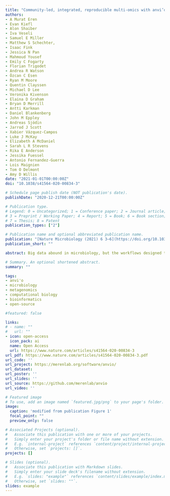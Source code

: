 ```yaml
---
title: "Community-led, integrated, reproducible multi-omics with anvi’o"
authors:
- A Murat Eren
- Evan Kiefl
- Alon Shaiber
- Iva Veseli
- Samuel E Miller
- Matthew S Schechter,
- Isaac Fink
- Jessica N Pan
- Mahmoud Yousef
- Emily C Fogarty
- Florian Trigodet
- Andrea R Watson
- Özcan C Esen
- Ryan M Moore
- Quentin Clayssen
- Michael D Lee
- Veronika Kivenson
- Elaina D Graham
- Bryan D Merrill
- Antti Karkman
- Daniel Blankenberg
- John M Eppley
- Andreas Sjödin
- Jarrod J Scott
- Xabier Vázquez-Campos
- Luke J McKay
- Elizabeth A McDaniel
- Sarah L R Stevens
- Rika E Anderson
- Jessika Fuessel
- Antonio Fernandez-Guerra
- Lois Maignien
- Tom O Delmont
- Amy D Willis
date: "2021-01-01T00:00:00Z"
doi: "10.1038/s41564-020-00834-3"

# Schedule page publish date (NOT publication's date).
publishDate: "2020-12-21T00:00:00Z"

# Publication type.
# Legend: 0 = Uncategorized; 1 = Conference paper; 2 = Journal article;
# 3 = Preprint / Working Paper; 4 = Report; 5 = Book; 6 = Book section;
# 7 = Thesis; 8 = Patent
publication_types: ["2"]

# Publication name and optional abbreviated publication name.
publication: "[Nature Microbiology (2021) 6 3–6](https://doi.org/10.1038/s41564-020-00834-3)"
publication_short: ""

abstract: Big data abound in microbiology, but the workflows designed to enable researchers to interpret data can constrain the biological questions that can be asked. Five years after anvi’o was first published, this community-led multi-omics platform is maturing into an open software ecosystem that reduces constraints in ‘omics data analyses.

# Summary. An optional shortened abstract.
summary: ""

tags:
- anvi'o 
- microbiology
- metagenomics
- computational biology 
- bioinformatics
- open-source

#featured: false

links:
# - name: ""
#   url: ""
- icon: open-access
  icon_pack: ai
  name: Open Access
  url: https://www.nature.com/articles/s41564-020-00834-3
url_pdf: https://www.nature.com/articles/s41564-020-00834-3.pdf
url_code: ''
url_project: https://merenlab.org/software/anvio/
url_dataset: 
url_poster: ''
url_slides: ''
url_source: https://github.com/merenlab/anvio
url_video: ''

# Featured image
# To use, add an image named `featured.jpg/png` to your page's folder.
image:
  caption: 'modified from publication Figure 1'
  focal_point: ""
  preview_only: false

# Associated Projects (optional).
#   Associate this publication with one or more of your projects.
#   Simply enter your project's folder or file name without extension.
#   E.g. `internal-project` references `content/project/internal-project/index.md`.
#   Otherwise, set `projects: []`.
projects: []

# Slides (optional).
#   Associate this publication with Markdown slides.
#   Simply enter your slide deck's filename without extension.
#   E.g. `slides: "example"` references `content/slides/example/index.md`.
#   Otherwise, set `slides: ""`.
slides: example
---
```


<script type='text/javascript' src='https://d1bxh8uas1mnw7.cloudfront.net/assets/embed.js'></script>

<span data-badge-type="medium-donut" data-doi="10.1038/s41564-020-00834-3" data-condensed="true" data-hide-no-mentions="true" class="altmetric-embed"></span> <span class="__dimensions_badge_embed__" data-doi="10.1038/s41564-020-00834-3" data-hide-zero-citations="true" data-legend="hover-right"></span><script async src="https://badge.dimensions.ai/badge.js" charset="utf-8"></script>

<br/>

